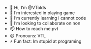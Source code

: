 - 👋 Hi, I’m @VTolds
- 👀 I’m interested in playing game
- 🌱 I’m currently learning i cannot code
- 💞️ I’m looking to collaborate on non
- 📫 How to reach me pvt
- 😄 Pronouns: VTL
- ⚡ Fun fact: Im stupid at programing

<!---
VTolds/VTolds is a ✨ special ✨ repository because its `README.md` (this file) appears on your GitHub profile.
You can click the Preview link to take a look at your changes.
--->
